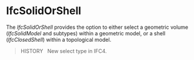 # IfcSolidOrShell

The _IfcSolidOrShell_ provides the option to either select a geometric volume (_IfcSolidModel_ and subtypes) within a geometric model, or a shell (_IfcClosedShell_) within a topological model.

> HISTORY   New select type in IFC4.
